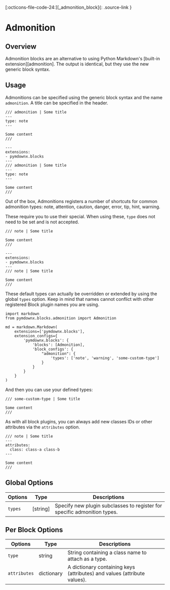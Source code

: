 [:octicons-file-code-24:][_admonition_block]{: .source-link }

# Admonition

## Overview

Admonition blocks are an alternative to using Python Markdown's [built-in extension][admonition]. The output is
identical, but they use the new generic block syntax.

## Usage

Admonitions can be specified using the generic block syntax and the name `admonition`. A title can be specified in
the header.

``` title="Example: Admonition"
/// admonition | Some title
---
type: note
---

Some content
///
```

<div class="result" markdown>

```md-render
---
extensions:
- pymdownx.blocks
---
/// admonition | Some title
---
type: note
---

Some content
///
```

</div>


Out of the box, Admonitions registers a number of shortcuts for common admonition types: note, attention, caution,
danger, error, tip, hint, warning.

These require you to use their special. When using these, `type` does not need to be set and is not accepted.

``` title="Example: Note"
/// note | Some title

Some content
///
```

<div class="result" markdown>

```md-render
---
extensions:
- pymdownx.blocks
---
/// note | Some title

Some content
///
```
</div>

These default types can actually be overridden or extended by using the global `types` option. Keep in mind that names
cannot conflict with other registered Block plugin names you are using.

```py3
import markdown
from pymdownx.blocks.admonition import Admonition

md = markdown.Markdown(
    extensions=['pymdownx.blocks'],
    extension_configs={
        'pymdownx.blocks': {
            'blocks': [Admonition],
            'block_configs': {
                "admonition": {
                    'types': ['note', 'warning', 'some-custom-type']
                }
            }
        }
    }
)
```

And then you can use your defined types:

```
/// some-custom-type | Some title

Some content
///
```

As with all block plugins, you can always add new classes IDs or other attributes via the `attributes` option.

```
/// note | Some title
---
attributes:
  class: class-a class-b
---

Some content
///
```

## Global Options

Options | Type       | Descriptions
------- | ---------- | ------------
`types` | \[string\] | Specify new plugin subclasses to register for specific admonition types.

## Per Block Options

Options      | Type       | Descriptions
------------ | ---------- | ------------
`type`       | string     | String containing a class name to attach as a type.
`attributes` | dictionary | A dictionary containing keys (attributes) and values (attribute values).
